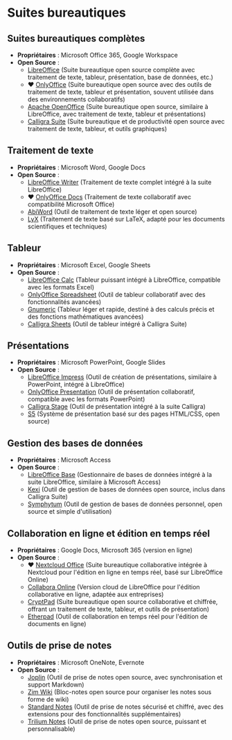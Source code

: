 # Suites bureautiques

## Suites bureautiques complètes
- **Propriétaires** : Microsoft Office 365, Google Workspace
- **Open Source** :
  - [LibreOffice](https://www.libreoffice.org/) (Suite bureautique open source complète avec traitement de texte, tableur, présentation, base de données, etc.)
  - ❤️ [OnlyOffice](https://www.onlyoffice.com/) (Suite bureautique open source avec des outils de traitement de texte, tableur et présentation, souvent utilisée dans des environnements collaboratifs)
  - [Apache OpenOffice](https://www.openoffice.org/) (Suite bureautique open source, similaire à LibreOffice, avec traitement de texte, tableur et présentations)
  - [Calligra Suite](https://calligra.org/) (Suite bureautique et de productivité open source avec traitement de texte, tableur, et outils graphiques)

## Traitement de texte
- **Propriétaires** : Microsoft Word, Google Docs
- **Open Source** :
  - [LibreOffice Writer](https://www.libreoffice.org/discover/writer/) (Traitement de texte complet intégré à la suite LibreOffice)
  - ❤️ [OnlyOffice Docs](https://www.onlyoffice.com/) (Traitement de texte collaboratif avec compatibilité Microsoft Office)
  - [AbiWord](https://www.abisource.com/) (Outil de traitement de texte léger et open source)
  - [LyX](https://www.lyx.org/) (Traitement de texte basé sur LaTeX, adapté pour les documents scientifiques et techniques)

## Tableur
- **Propriétaires** : Microsoft Excel, Google Sheets
- **Open Source** :
  - [LibreOffice Calc](https://www.libreoffice.org/discover/calc/) (Tableur puissant intégré à LibreOffice, compatible avec les formats Excel)
  - [OnlyOffice Spreadsheet](https://www.onlyoffice.com/) (Outil de tableur collaboratif avec des fonctionnalités avancées)
  - [Gnumeric](http://www.gnumeric.org/) (Tableur léger et rapide, destiné à des calculs précis et des fonctions mathématiques avancées)
  - [Calligra Sheets](https://calligra.org/sheets/) (Outil de tableur intégré à Calligra Suite)

## Présentations
- **Propriétaires** : Microsoft PowerPoint, Google Slides
- **Open Source** :
  - [LibreOffice Impress](https://www.libreoffice.org/discover/impress/) (Outil de création de présentations, similaire à PowerPoint, intégré à LibreOffice)
  - [OnlyOffice Presentation](https://www.onlyoffice.com/) (Outil de présentation collaboratif, compatible avec les formats PowerPoint)
  - [Calligra Stage](https://calligra.org/stage/) (Outil de présentation intégré à la suite Calligra)
  - [S5](http://meyerweb.com/eric/tools/s5/) (Système de présentation basé sur des pages HTML/CSS, open source)

## Gestion des bases de données
- **Propriétaires** : Microsoft Access
- **Open Source** :
  - [LibreOffice Base](https://www.libreoffice.org/discover/base/) (Gestionnaire de bases de données intégré à la suite LibreOffice, similaire à Microsoft Access)
  - [Kexi](https://kexi-project.org/) (Outil de gestion de bases de données open source, inclus dans Calligra Suite)
  - [Symphytum](https://giowck.github.io/symphytum/) (Outil de gestion de bases de données personnel, open source et simple d'utilisation)

## Collaboration en ligne et édition en temps réel
- **Propriétaires** : Google Docs, Microsoft 365 (version en ligne)
- **Open Source** :
  - ❤️ [Nextcloud Office](https://nextcloud.com/office/) (Suite bureautique collaborative intégrée à Nextcloud pour l'édition en ligne en temps réel, basé sur LibreOffice Online)
  - [Collabora Online](https://www.collaboraoffice.com/collabora-online/) (Version cloud de LibreOffice pour l'édition collaborative en ligne, adaptée aux entreprises)
  - [CryptPad](https://cryptpad.fr/) (Suite bureautique open source collaborative et chiffrée, offrant un traitement de texte, tableur, et outils de présentation)
  - [Etherpad](https://etherpad.org/) (Outil de collaboration en temps réel pour l'édition de documents en ligne)

## Outils de prise de notes
- **Propriétaires** : Microsoft OneNote, Evernote
- **Open Source** :
  - [Joplin](https://joplinapp.org/) (Outil de prise de notes open source, avec synchronisation et support Markdown)
  - [Zim Wiki](https://zim-wiki.org/) (Bloc-notes open source pour organiser les notes sous forme de wiki)
  - [Standard Notes](https://standardnotes.org/) (Outil de prise de notes sécurisé et chiffré, avec des extensions pour des fonctionnalités supplémentaires)
  - [Trilium Notes](https://github.com/zadam/trilium) (Outil de prise de notes open source, puissant et personnalisable)


